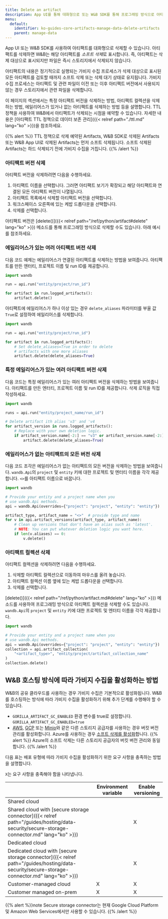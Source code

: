 ```yaml
---
title: Delete an artifact
description: App UI를 통해 대화형으로 또는 W&B SDK를 통해 프로그래밍 방식으로 아티팩트 를 삭제합니다.
menu:
  default:
    identifier: ko-guides-core-artifacts-manage-data-delete-artifacts
    parent: manage-data
---
```


App UI 또는 W&B SDK를 사용하여 아티팩트를 대화형으로 삭제할 수 있습니다. 아티팩트를 삭제하면 W&B는 해당 아티팩트를 *소프트 삭제*로 표시합니다. 즉, 아티팩트는 삭제 대상으로 표시되지만 파일은 즉시 스토리지에서 삭제되지 않습니다.

아티팩트의 내용은 정기적으로 실행되는 가비지 수집 프로세스가 삭제 대상으로 표시된 모든 아티팩트를 검토할 때까지 소프트 삭제 또는 삭제 대기 상태로 유지됩니다. 가비지 수집 프로세스는 아티팩트 및 관련 파일이 이전 또는 이후 아티팩트 버전에서 사용되지 않는 경우 스토리지에서 관련 파일을 삭제합니다.

이 페이지의 섹션에서는 특정 아티팩트 버전을 삭제하는 방법, 아티팩트 컬렉션을 삭제하는 방법, 에일리어스가 있거나 없는 아티팩트를 삭제하는 방법 등을 설명합니다. TTL 정책을 사용하여 W&B에서 아티팩트가 삭제되는 시점을 예약할 수 있습니다. 자세한 내용은 [아티팩트 TTL 정책으로 데이터 보존 관리]({{< relref path="./ttl.md" lang="ko" >}})을 참조하세요.

{{% alert %}}
TTL 정책으로 삭제 예약된 Artifacts, W&B SDK로 삭제된 Artifacts 또는 W&B App UI로 삭제된 Artifacts는 먼저 소프트 삭제됩니다. 소프트 삭제된 Artifacts는 하드 삭제되기 전에 가비지 수집을 거칩니다.
{{% /alert %}}

### 아티팩트 버전 삭제

아티팩트 버전을 삭제하려면 다음을 수행하세요.

1. 아티팩트 이름을 선택합니다. 그러면 아티팩트 보기가 확장되고 해당 아티팩트와 연결된 모든 아티팩트 버전이 나열됩니다.
2. 아티팩트 목록에서 삭제할 아티팩트 버전을 선택합니다.
3. 워크스페이스 오른쪽에 있는 케밥 드롭다운을 선택합니다.
4. 삭제를 선택합니다.

아티팩트 버전은 [delete()]({{< relref path="/ref/python/artifact#delete" lang="ko" >}}) 메소드를 통해 프로그래밍 방식으로 삭제할 수도 있습니다. 아래 예시를 참조하세요.

### 에일리어스가 있는 여러 아티팩트 버전 삭제

다음 코드 예제는 에일리어스가 연결된 아티팩트를 삭제하는 방법을 보여줍니다. 아티팩트를 만든 엔터티, 프로젝트 이름 및 run ID를 제공합니다.

```python
import wandb

run = api.run("entity/project/run_id")

for artifact in run.logged_artifacts():
    artifact.delete()
```

아티팩트에 에일리어스가 하나 이상 있는 경우 `delete_aliases` 파라미터를 부울 값 `True`로 설정하여 에일리어스를 삭제합니다.

```python
import wandb

run = api.run("entity/project/run_id")

for artifact in run.logged_artifacts():
    # Set delete_aliases=True in order to delete
    # artifacts with one more aliases
    artifact.delete(delete_aliases=True)
```

### 특정 에일리어스가 있는 여러 아티팩트 버전 삭제

다음 코드는 특정 에일리어스가 있는 여러 아티팩트 버전을 삭제하는 방법을 보여줍니다. 아티팩트를 만든 엔터티, 프로젝트 이름 및 run ID를 제공합니다. 삭제 로직을 직접 작성하세요.

```python
import wandb

runs = api.run("entity/project_name/run_id")

# Delete artifact ith alias 'v3' and 'v4
for artifact_version in runs.logged_artifacts():
    # Replace with your own deletion logic.
    if artifact_version.name[-2:] == "v3" or artifact_version.name[-2:] == "v4":
        artifact.delete(delete_aliases=True)
```

### 에일리어스가 없는 아티팩트의 모든 버전 삭제

다음 코드 조각은 에일리어스가 없는 아티팩트의 모든 버전을 삭제하는 방법을 보여줍니다. `wandb.Api`의 `project` 및 `entity` 키에 대한 프로젝트 및 엔터티 이름을 각각 제공합니다. `<>`를 아티팩트 이름으로 바꿉니다.

```python
import wandb

# Provide your entity and a project name when you
# use wandb.Api methods.
api = wandb.Api(overrides={"project": "project", "entity": "entity"})

artifact_type, artifact_name = "<>"  # provide type and name
for v in api.artifact_versions(artifact_type, artifact_name):
    # Clean up versions that don't have an alias such as 'latest'.
    # NOTE: You can put whatever deletion logic you want here.
    if len(v.aliases) == 0:
        v.delete()
```

### 아티팩트 컬렉션 삭제

아티팩트 컬렉션을 삭제하려면 다음을 수행하세요.

1. 삭제할 아티팩트 컬렉션으로 이동하여 마우스를 올려 놓습니다.
2. 아티팩트 컬렉션 이름 옆에 있는 케밥 드롭다운을 선택합니다.
3. 삭제를 선택합니다.

[delete()]({{< relref path="/ref/python/artifact.md#delete" lang="ko" >}}) 메소드를 사용하여 프로그래밍 방식으로 아티팩트 컬렉션을 삭제할 수도 있습니다. `wandb.Api`의 `project` 및 `entity` 키에 대한 프로젝트 및 엔터티 이름을 각각 제공합니다.

```python
import wandb

# Provide your entity and a project name when you
# use wandb.Api methods.
api = wandb.Api(overrides={"project": "project", "entity": "entity"})
collection = api.artifact_collection(
    "<artifact_type>", "entity/project/artifact_collection_name"
)
collection.delete()
```

## W&B 호스팅 방식에 따라 가비지 수집을 활성화하는 방법

W&B의 공유 클라우드를 사용하는 경우 가비지 수집은 기본적으로 활성화됩니다. W&B를 호스팅하는 방식에 따라 가비지 수집을 활성화하기 위해 추가 단계를 수행해야 할 수 있습니다.

* `GORILLA_ARTIFACT_GC_ENABLED` 환경 변수를 true로 설정합니다. `GORILLA_ARTIFACT_GC_ENABLED=true`
* [AWS](https://docs.aws.amazon.com/AmazonS3/latest/userguide/manage-versioning-examples.html), [GCP](https://cloud.google.com/storage/docs/object-versioning) 또는 [Minio](https://min.io/docs/minio/linux/administration/object-management/object-versioning.html#enable-bucket-versioning)와 같은 다른 스토리지 공급자를 사용하는 경우 버킷 버전 관리를 활성화합니다. Azure를 사용하는 경우 [소프트 삭제를 활성화](https://learn.microsoft.com/azure/storage/blobs/soft-delete-blob-overview)합니다.
  {{% alert %}}
  Azure의 소프트 삭제는 다른 스토리지 공급자의 버킷 버전 관리와 동일합니다.
  {{% /alert %}}

다음 표는 배포 유형에 따라 가비지 수집을 활성화하기 위한 요구 사항을 충족하는 방법을 설명합니다.

`X`는 요구 사항을 충족해야 함을 나타냅니다.

|                                                | Environment variable    | Enable versioning | 
| -----------------------------------------------| ------------------------| ----------------- | 
| Shared cloud                                   |                         |                   | 
| Shared cloud with [secure storage connector]({{< relref path="/guides/hosting/data-security/secure-storage-connector.md" lang="ko" >}})|                         | X                 | 
| Dedicated cloud                                |                         |                   | 
| Dedicated cloud with [secure storage connector]({{< relref path="/guides/hosting/data-security/secure-storage-connector.md" lang="ko" >}})|                         | X                 | 
| Customer-managed cloud                         | X                       | X                 | 
| Customer managed on-prem                       | X                       | X                 |
 

{{% alert %}}note
Secure storage connector는 현재 Google Cloud Platform 및 Amazon Web Services에서만 사용할 수 있습니다.
{{% /alert %}}
